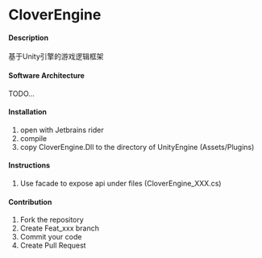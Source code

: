 # CloverEngine

#### Description
基于Unity引擎的游戏逻辑框架

#### Software Architecture

TODO...

#### Installation

1.  open with Jetbrains rider
2.  compile
3.  copy CloverEngine.Dll to the directory of UnityEngine (Assets/Plugins)

#### Instructions

1.  Use facade to expose api under files (CloverEngine_XXX.cs)

#### Contribution

1.  Fork the repository
2.  Create Feat_xxx branch
3.  Commit your code
4.  Create Pull Request
